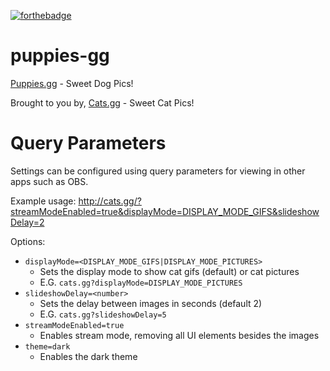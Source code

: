 [![forthebadge](https://forthebadge.com/images/badges/contains-cat-gifs.svg)](https://forthebadge.com)
# puppies-gg
[Puppies.gg](http://puppies.gg/) - Sweet Dog Pics!

Brought to you by,
[Cats.gg](http://cats.gg/) - Sweet Cat Pics!

# Query Parameters
Settings can be configured using query parameters for viewing in other apps such as OBS.

Example usage:
http://cats.gg/?streamModeEnabled=true&displayMode=DISPLAY_MODE_GIFS&slideshowDelay=2

Options:
* `displayMode=<DISPLAY_MODE_GIFS|DISPLAY_MODE_PICTURES>`
    * Sets the display mode to show cat gifs (default) or cat pictures
    * E.G. `cats.gg?displayMode=DISPLAY_MODE_PICTURES`
* `slideshowDelay=<number>`
    * Sets the delay between images in seconds (default 2)
    * E.G. `cats.gg?slideshowDelay=5`
* `streamModeEnabled=true`
    * Enables stream mode, removing all UI elements besides the images
* `theme=dark`
   * Enables the dark theme
